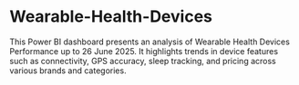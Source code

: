 # Wearable-Health-Devices
This Power BI dashboard presents an analysis of Wearable Health Devices Performance up to 26 June 2025. It highlights trends in device features such as connectivity, GPS accuracy, sleep tracking, and pricing across various brands and categories.
